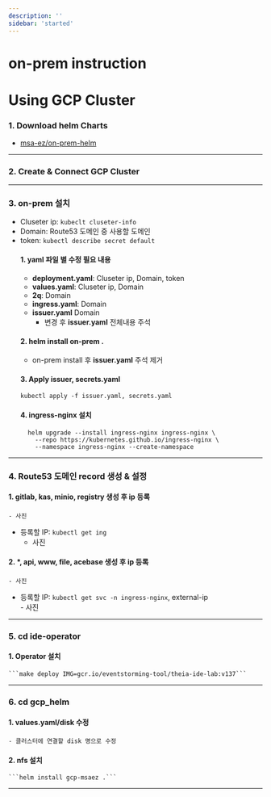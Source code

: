 ```yaml
---
description: ''
sidebar: 'started'
---
```

# on-prem instruction 

# Using GCP Cluster

### 1. Download helm Charts 
  - [msa-ez/on-prem-helm](https://github.com/msa-ez/on-prem-helm/blob/main/README.md)
---
### 2. Create & Connect GCP Cluster
---
### 3. on-prem 설치 
  - Cluseter ip: ```kubeclt cluseter-info```
  - Domain: Route53 도메인 중 사용할 도메인 
  - token: ```kubectl describe secret default```
    #### 1. yaml 파일 별 수정 필요 내용 
    - <b>deployment.yaml</b>: Cluseter ip, Domain, token
    - <b>values.yaml</b>: Cluseter ip, Domain
    - <b>2q</b>: Domain 
    - <b>ingress.yaml</b>: Domain 
    - <b>issuer.yaml</b> Domain
      * 변경 후 <b>issuer.yaml</b> 전체내용 주석 
    #### 2. helm install on-prem . 
      * on-prem install 후 <b>issuer.yaml</b> 주석 제거
    #### 3. Apply issuer, secrets.yaml 
      ```kubectl apply -f issuer.yaml, secrets.yaml```
    #### 4. ingress-nginx 설치
    ```
      helm upgrade --install ingress-nginx ingress-nginx \
        --repo https://kubernetes.github.io/ingress-nginx \
        --namespace ingress-nginx --create-namespace
    ```
---
### 4. Route53 도메인 record 생성 & 설정
  #### 1. gitlab, kas, minio, registry 생성 후 ip 등록
    - 사진
   - 등록할 IP: ```kubectl get ing```
     - 사진
  #### 2. *, api, www, file, acebase 생성 후 ip 등록
    - 사진
   - 등록할 IP: ```kubectl get svc -n ingress-nginx```, external-ip  
    - 사진
---
### 5. cd ide-operator
  #### 1. Operator 설치
    ```make deploy IMG=gcr.io/eventstorming-tool/theia-ide-lab:v137```
---
### 6. cd gcp_helm
  #### 1. <b>values.yaml/disk</b> 수정
    - 클러스터에 연결할 disk 명으로 수정 
  #### 2. nfs 설치 
    ```helm install gcp-msaez .```
---
